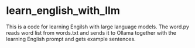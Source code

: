 # learn_english_with_llm

This is a code for learning Engilsh with large language models.
The word.py reads word list from words.txt and sends it to Ollama together with the learning English prompt and gets example sentences.